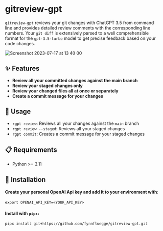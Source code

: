 # gitreview-gpt

`gitreview-gpt` reviews your git changes with ChatGPT 3.5 from command line and provides detailed review comments with the corresponding line numbers.
Your `git diff` is extensively parsed to a well comprehensible format for the `gpt-3.5-turbo` model to get precise feedback based on your code changes.


![Screenshot 2023-07-17 at 13 40 00](https://github.com/fynnfluegge/gitreview-gpt/assets/16321871/981cd91e-637c-4d36-be7b-0c110ecd6fb0)


## ✨ Features

- **Review all your committed changes against the main branch**
- **Review your staged changes only**
- **Review your changed files all at once or separately**
- **Create a commit message for your changes**

## 🚀 Usage

- `rgpt review`: Reviews all your changes against the `main` branch
- `rgpt review --staged`: Reviews all your staged changes
- `rgpt commit`: Creates a commit message for your staged changes

## 📋 Requirements

- Python >= 3.11

## 🔧 Installation

#### Create your personal OpenAI Api key and add it to your environment with:

```
export OPENAI_API_KEY=<YOUR_API_KEY>
```

#### Install with `pipx`:

```
pipx install git+https://github.com/fynnfluegge/gitreview-gpt.git
```
